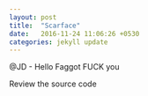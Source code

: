 ```yaml
---
layout: post
title:  "Scarface"
date:   2016-11-24 11:06:26 +0530
categories: jekyll update
---
```


@JD - Hello Faggot
FUCK you


Review the source code